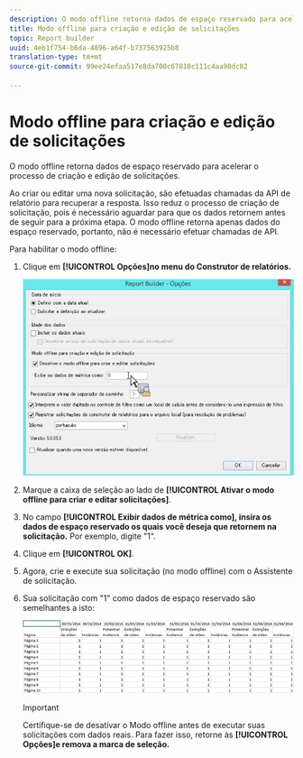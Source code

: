 ```yaml
---
description: O modo offline retorna dados de espaço reservado para acelerar o processo de criação e edição de solicitações.
title: Modo offline para criação e edição de solicitações
topic: Report builder
uuid: 4eb1f754-b6da-4896-a64f-b737563925b8
translation-type: tm+mt
source-git-commit: 99ee24efaa517e8da700c67818c111c4aa90dc02

---
```



# Modo offline para criação e edição de solicitações

O modo offline retorna dados de espaço reservado para acelerar o processo de criação e edição de solicitações.

Ao criar ou editar uma nova solicitação, são efetuadas chamadas da API de relatório para recuperar a resposta. Isso reduz o processo de criação de solicitação, pois é necessário aguardar para que os dados retornem antes de seguir para a próxima etapa. O modo offline retorna apenas dados do espaço reservado, portanto, não é necessário efetuar chamadas de API.

Para habilitar o modo offline:

1. Clique em **[!UICONTROL Opções]no menu do Construtor de relatórios.**

   ![](assets/offline_mode.png)

1. Marque a caixa de seleção ao lado de **[!UICONTROL Ativar o modo offline para criar e editar solicitações]**.
1. No campo **[!UICONTROL Exibir dados de métrica como], insira os dados de espaço reservado os quais você deseja que retornem na solicitação.** Por exemplo, digite "1".
1. Clique em **[!UICONTROL OK]**.
1. Agora, crie e execute sua solicitação (no modo offline) com o Assistente de solicitação.
1. Sua solicitação com "1" como dados de espaço reservado são semelhantes a isto:

   ![](assets/offline_mode_example.png)

   >[!IMPORTANT]
   >
   >Certifique-se de desativar o Modo offline antes de executar suas solicitações com dados reais. Para fazer isso, retorne às **[!UICONTROL Opções]e remova a marca de seleção.**

